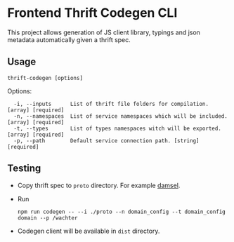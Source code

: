 # Frontend Thrift Codegen CLI

This project allows generation of JS client library, typings and json metadata automatically given a thrift spec.

## Usage

```
thrift-codegen [options]
```

Options:

```
  -i, --inputs      List of thrift file folders for compilation. [array] [required]
  -n, --namespaces  List of service namespaces which will be included. [array] [required]
  -t, --types       List of types namespaces witch will be exported. [array] [required]
  -p, --path        Default service connection path. [string] [required]
```

## Testing

-   Copy thrift spec to `proto` directory. For example [damsel](https://github.com/valitydev/damsel).

-   Run

        npm run codegen -- --i ./proto --n domain_config --t domain_config domain --p /wachter

-   Codegen client will be available in `dist` directory.
